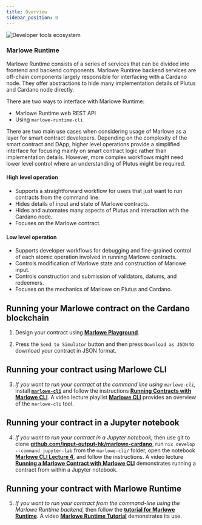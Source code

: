 ```yaml
---
title: Overview
sidebar_position: 0
---
```


![Developer tools ecosystem](/img/dev-tools-ecosystem.png)

### Marlowe Runtime

Marlowe Runtime consists of a series of services that can be divided into frontend and backend components. Marlowe Runtime backend services are off-chain components largely responsible for interfacing with a Cardano node. They offer abstractions to hide many implementation details of Plutus and Cardano node directly.

There are two ways to interface with Marlowe Runtime:
 - Marlowe Runtime web REST API
 - Using `marlowe-runtime-cli`

There are two main use cases when considering usage of Marlowe as a layer for smart contract developers. Depending on the complexity of the smart contract and DApp, higher level operations provide a simplified interface for focusing mainly on smart contract logic rather than implementation details. However, more complex workflows might need lower level control where an understanding of Plutus might be required.

#### High level operation

* Supports a straightforward workflow for users that just want to run contracts from the command line.
* Hides details of input and state of Marlowe contracts.
* Hides and automates many aspects of Plutus and interaction with the Cardano node.
* Focuses on the Marlowe contract.

#### Low level operation

* Supports developer workflows for debugging and fine-grained control of each atomic operation involved in running Marlowe contracts.
* Controls modification of Marlowe state and construction of Marlowe input.
* Controls construction and submission of validators, datums, and redeemers.
* Focuses on the mechanics of Marlowe on Plutus and Cardano.

## Running your Marlowe contract on the Cardano blockchain

1. Design your contract using **[Marlowe Playground](https://play.marlowe.iohk.io/#/)**.

2. Press the `Send to Simulator` button and then press `Download as JSON` to download your contract in JSON format.

## Running your contract using Marlowe CLI

3. *If you want to run your contract at the command line using `marlowe-cli`,* install **[`marlowe-cli`](https://github.com/input-output-hk/marlowe-cardano/blob/main/marlowe-cli/ReadMe.md#installation)** and follow the instructions **[Running Contracts with Marlowe CLI](https://github.com/input-output-hk/real-world-marlowe/blob/main/archives/marlowe-cli/lectures/04-marlowe-cli-concrete.md)**. A video lecture playlist **[Marlowe CLI](https://www.youtube.com/playlist?list=PLNEK_Ejlx3x0GbvCw-61e9VfRafBT1JSw)** provides an overview of the `marlowe-cli` tool.

## Running your contract in a Jupyter notebook

4. *If you want to run your contract in a Jupyter notebook,* then use git to clone **[github.com/input-output-hk/marlowe-cardano](https://github.com/input-output-hk/marlowe-cardano)**, run `nix develop --command jupyter-lab` from the `marlowe-cli/` folder, open the notebook **[Marlowe CLI Lecture 4](https://github.com/input-output-hk/real-world-marlowe/blob/main/archives/marlowe-cli/lectures/04-marlowe-cli-concrete.ipynb)**, and follow the instructions. A video lecture **[Running a Marlowe Contract with Marlowe CLI](https://www.youtube.com/watch?v=DmF7dIKmJMo&list=PLNEK_Ejlx3x0GbvCw-61e9VfRafBT1JSw&index=4)** demonstrates running a contract from within a Jupyter notebook.

## Running your contract with Marlowe Runtime

5. *If you want to run your contract from the command-line using the Marlowe Runtime backend,* then follow the **[tutorial for Marlowe Runtime](https://github.com/input-output-hk/marlowe-cardano/blob/main/marlowe-runtime/doc/tutorial.ipynb)**. A video **[Marlowe Runtime Tutorial](https://youtu.be/WlsX9GhpKu8)** demonstrates its use.
